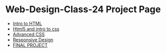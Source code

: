 # Web-Design-Class-24 Project Page

<ul>
    <li><a href="intro_to_html/index.html" target="_blank">Intro to HTML</a></li>
    <li><a href="html5_intro_css/index.html" target="_blank">Html5 and intro to css</a></li>
    <li><a href="adv_css/index.html" target="_blank">Advanced CSS</a></li>
    <li><a href="responsive/index.html" target="_blank">Responsive Design</a></li>
    <li><a href="final_project/index.html" target="_blank">FINAL PROJECT</a></li>
</ul>